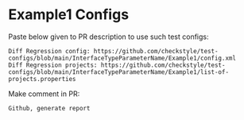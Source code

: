 # Example1 Configs
Paste below given to PR description to use such test configs:
```
Diff Regression config: https://github.com/checkstyle/test-configs/blob/main/InterfaceTypeParameterName/Example1/config.xml
Diff Regression projects: https://github.com/checkstyle/test-configs/blob/main/InterfaceTypeParameterName/Example1/list-of-projects.properties
```
Make comment in PR:
```
Github, generate report
```
